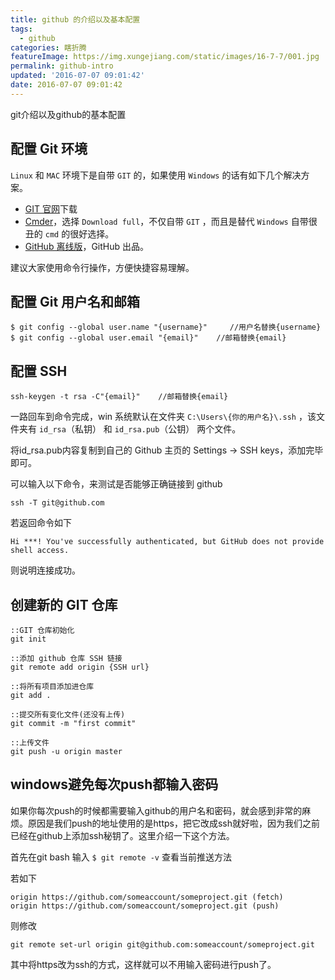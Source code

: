 ```yaml
---
title: github 的介绍以及基本配置
tags:
  - github
categories: 瞎折腾
featureImage: https://img.xungejiang.com/static/images/16-7-7/001.jpg
permalink: github-intro
updated: '2016-07-07 09:01:42'
date: 2016-07-07 09:01:42
---
```


git介绍以及github的基本配置

<!--more-->



## 配置 Git 环境

`Linux` 和 `MAC` 环境下是自带 `GIT` 的，如果使用 `Windows` 的话有如下几个解决方案。

- [GIT 官网](https://git-scm.com/download)下载
- [Cmder](http://cmder.net/)，选择 `Download full`，不仅自带 `GIT` ，而且是替代 `Windows` 自带很丑的 `cmd` 的很好选择。
- [GitHub 离线版](http://pan.baidu.com/s/1slD88nN)，GitHub 出品。

建议大家使用命令行操作，方便快捷容易理解。

## 配置 Git 用户名和邮箱

```
$ git config --global user.name "{username}"     //用户名替换{username}
$ git config --global user.email "{email}"    //邮箱替换{email}
```

## 配置 SSH

```
ssh-keygen -t rsa -C"{email}"    //邮箱替换{email}
```

一路回车到命令完成，win 系统默认在文件夹 `C:\Users\{你的用户名}\.ssh` ，该文件夹有 `id_rsa`（私钥） 和 `id_rsa.pub`（公钥） 两个文件。

将id_rsa.pub内容复制到自己的 Github 主页的 Settings -> SSH keys，添加完毕即可。


可以输入以下命令，来测试是否能够正确链接到 github

```
ssh -T git@github.com
```

若返回命令如下

```
Hi ***! You've successfully authenticated, but GitHub does not provide shell access.
```

则说明连接成功。


## 创建新的 GIT 仓库

```
::GIT 仓库初始化
git init

::添加 github 仓库 SSH 链接
git remote add origin {SSH url}

::将所有项目添加进仓库
git add .

::提交所有变化文件(还没有上传)
git commit -m "first commit"

::上传文件
git push -u origin master
```

## windows避免每次push都输入密码

如果你每次push的时候都需要输入github的用户名和密码，就会感到非常的麻烦。原因是我们push的地址使用的是https，把它改成ssh就好啦，因为我们之前已经在github上添加ssh秘钥了。这里介绍一下这个方法。

首先在git bash 输入 `$ git remote -v` 查看当前推送方法

若如下

```
origin https://github.com/someaccount/someproject.git (fetch)
origin https://github.com/someaccount/someproject.git (push)
```

则修改

```
git remote set-url origin git@github.com:someaccount/someproject.git
```

其中将https改为ssh的方式，这样就可以不用输入密码进行push了。